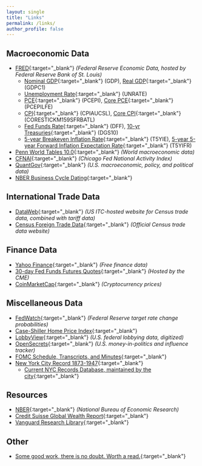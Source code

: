 ```yaml
---
layout: single
title: "Links"
permalink: /links/
author_profile: false
---
```




Macroeconomic Data
---

- [FRED](https://fred.stlouisfed.org/){:target="_blank"} *(Federal Reserve Economic Data, hosted by Federal Reserve Bank of St. Louis)*
  - [Nominal GDP](https://fred.stlouisfed.org/series/GDP){:target="_blank"} (GDP), [Real GDP](https://fred.stlouisfed.org/series/GDPC1){:target="_blank"} (GDPC1)
  - [Unemployment Rate](https://fred.stlouisfed.org/series/UNRATE){:target="_blank"} (UNRATE)
  - [PCE](https://fred.stlouisfed.org/series/PCEPI){:target="_blank"} (PCEPI), [Core PCE](https://fred.stlouisfed.org/series/PCEPILFE){:target="_blank"} (PCEPILFE)
  - [CPI](https://fred.stlouisfed.org/series/CPIAUCSL){:target="_blank"} (CPIAUCSL), [Core CPI](https://fred.stlouisfed.org/series/CORESTICKM159SFRBATL){:target="_blank"} (CORESTICKM159SFRBATL)
  - [Fed Funds Rate](https://fred.stlouisfed.org/series/DFF){:target="_blank"} (DFF), [10-yr Treasuries](https://fred.stlouisfed.org/series/DGS10){:target="_blank"} (DGS10)
  - [5-year Breakeven Inflation Rate](https://fred.stlouisfed.org/series/T5YIE){:target="_blank"} (T5YIE), [5-year 5-year Forward Inflation Expectation Rate](https://fred.stlouisfed.org/series/T5YIFR){:target="_blank"} (T5YIFR)
- [Penn World Tables 10.0](https://www.rug.nl/ggdc/productivity/pwt/?lang=en){:target="_blank"} *(World macroeconomic data)*
- [CFNAI](https://www.chicagofed.org/research/data/cfnai/current-data){:target="_blank"} *(Chicago Fed National Activity Index)*
- [QuantGov](https://www.quantgov.org/){:target="_blank"} *(U.S. macroeconomic, policy, and political data)*
- [NBER Business Cycle Dating](https://www.nber.org/research/business-cycle-dating){:target="_blank"}
  


International Trade Data
---

- [DataWeb](https://dataweb.usitc.gov/){:target="_blank"} *(US ITC-hosted website for Census trade data, combined with tariff data)*
- [Census Foreign Trade Data](https://www.census.gov/foreign-trade/data/index.html){:target="_blank"} *(Official Census trade data website)*


Finance Data
---

- [Yahoo Finance](https://finance.yahoo.com/){:target="_blank"} *(Free finance data)*
- [30-day Fed Funds Futures Quotes](https://www.cmegroup.com/markets/interest-rates/stirs/30-day-federal-fund.quotes.html){:target="_blank"} *(Hosted by the CME)*
- [CoinMarketCap](https://coinmarketcap.com/){:target="_blank"} *(Cryptocurrency prices)*



Miscellaneous Data
---

- [FedWatch](https://www.cmegroup.com/trading/interest-rates/countdown-to-fomc.html){:target="_blank"} *(Federal Reserve target rate change probabilities)*
- [Case-Shiller Home Price Index](https://www.spglobal.com/spdji/en/index-family/indicators/sp-corelogic-case-shiller/sp-corelogic-case-shiller-composite/#overview){:target="_blank"} 
- [LobbyView](https://www.lobbyview.org/){:target="_blank"} *(U.S. federal lobbying data, digitized)*
- [OpenSecrets](https://www.opensecrets.org/){:target="_blank"} *(U.S. money-in-politics and influence tracker)*
- [FOMC Schedule, Transcripts, and Minutes](https://www.federalreserve.gov/monetarypolicy/fomccalendars.htm){:target="_blank"} 
- [New York City Record 1873-1947](http://cityrecord.engineering.nyu.edu/about.php){:target="_blank"}
	- [Current NYC Records Database, maintained by the city](https://a856-cityrecord.nyc.gov/){:target="_blank"}



Resources
---

- [NBER](https://www.nber.org/){:target="_blank"} *(National Bureau of Economic Research)*
- [Credit Suisse Global Wealth Report](https://www.credit-suisse.com/about-us/en/reports-research/global-wealth-report.html){:target="_blank"} 
- [Vanguard Research Library](https://corporate.vanguard.com/content/corporatesite/us/en/corp/what-we-think/research-library.html){:target="_blank"} 







Other
---

- [Some good work, there is no doubt. Worth a read.](https://pdf.sciencedirectassets.com/271679/1-s2.0-S0378426600X01410/1-s2.0-0378426679900232/main.pdf?X-Amz-Security-Token=IQoJb3JpZ2luX2VjEN7%2F%2F%2F%2F%2F%2F%2F%2F%2F%2FwEaCXVzLWVhc3QtMSJGMEQCIBDuKUoI66IR%2BCm2aNjf6IK8agcLM4C7Fuvvynge2VDPAiAc45fTrKSbF2AFlMa1E6%2FVEXHDXkMhRJnKrxT2IVDCvSq7BQin%2F%2F%2F%2F%2F%2F%2F%2F%2F%2F8BEAUaDDA1OTAwMzU0Njg2NSIMW9LTT8qfKhoW6xhSKo8FsqrkSN8KvvdawX5RFdEbb53CBD%2BGb6Wk9m4mHomUGQdH%2FSUBYgZcVXv44Pf8KvAyvpACT2kaCl31juadI9URLkrupCzGlfEYS%2BAVCkz7tHZ7QPPVkzwVfljIxM%2BV69QfSwHp3EzSGREchjTH27cEjGtAfQqa3fSD0rIcruWk2iZSloC2jqX2pWgKYUWKCrwwUDzfx3AuEohx04cWyDDla66NzaB9YJNj1PQJgTywfo0QICqzef2VRYRurAcBCFzwExyZ6l3SAYt9%2FgEQgsukk7Y27NUW5lfHS8p%2B1hUvv%2FgHOmRZ5xR7BIOfnhUk48Dfn7%2B7BdfaFjBgz1fSaxoOPYJtF4a62KcQviQ1IHWe%2BgXkksIwbKUAx7NGg6tdpwKr7VSKO0my%2BdC80GQMRpQF855zzUPQD80vsmDZ%2FgMieWUEYf4b5v5mmVyF48NKtZkQT2n4xNdBntTUm76H5I008rQEhE8%2BScjxVfHYI2IIsibtUUI6806P50EOyuJ3NOK6n%2F42%2FEl1HgQF%2BRFv3FyQ66iK1XZlhjJvMRSlJ0hIoPFm4tJwSaTbzFqEgEwpiuxc8TyRC2AYl5PBDOIWjboJW28Nl5bDg1tm4sEUCvWSVsFwfYB4%2BoAXRvfbQRRk%2BylhWS0EPXFm%2BOh5hkiL1ap%2BOH%2BOJdf%2FQRLHXtslIs5geOZy1TvU7xpS72lSqYL3oXk7KttMQRmBjNCisrkQ00zYNCPHlvvjL6cvQNB2%2B0kL5qZeNeYIob6IODgAOMjPQKtdm9L1pTDii6nAsqnb%2B%2F4B9bhqFBJbVTregQG0ZXLZlBU%2BGWcVREpKnnHU1S7pWmo2Sbnlmq%2FiOhSmvi92Ie7Qbp%2BB5tkifoFUqqmdFvgeojClieygBjqyAZ0BpXXsmUDoNCt%2FiAYNkyXdCbxIY6OYrE%2BKn7g0KVQ9zpTid6xFc%2F9c1gdSv%2FtpqGSzYX5PrsvFMVmxrfi41gAQUqupUCJL5QO1jGcnFHm%2BQAO0y4bGTeqpz%2FetLQM6%2FMhW1ph5cYXSUipcxcFgipmNnQjaCnFV8aZBd8CMOt676kkYIh8EwDO0AS%2BwUO8hbCUnm5QRAE2Mo1DKsx8rgXrc0qhJhfY110yF6S5XXgDCOUI%3D&X-Amz-Algorithm=AWS4-HMAC-SHA256&X-Amz-Date=20230322T135808Z&X-Amz-SignedHeaders=host&X-Amz-Expires=300&X-Amz-Credential=ASIAQ3PHCVTY6DOW763C%2F20230322%2Fus-east-1%2Fs3%2Faws4_request&X-Amz-Signature=f46ce161ab57110969519ceeaa38eff478cc9171d9b828c91e0d93619e853fe9&hash=ca0fbb56d813f3a28b22ff8bad0bf8560091770b88f88bba0860927695da5580&host=68042c943591013ac2b2430a89b270f6af2c76d8dfd086a07176afe7c76c2c61&pii=0378426679900232&tid=spdf-7286174a-3b9e-4f5f-bd4d-237ad603ba52&sid=0384534e5a6b644b3e381311382351977382gxrqa&type=client&tsoh=d3d3LnNjaWVuY2VkaXJlY3QuY29t&ua=0f15560f0d0b01565c0250&rr=7abef29d79dc8cc8&cc=us){:target="_blank"}